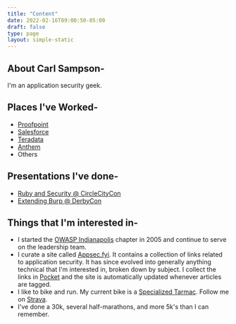 ```yaml
---
title: "Content"
date: 2022-02-16T09:00:50-05:00
draft: false
type: page
layout: simple-static
---
```


## About Carl Sampson- 
I'm an application security geek.

## Places I've Worked- 
- [Proofpoint](https://proofpoint.com)
- [Salesforce](https://www.salesforce.com)
- [Teradata](https://www.teradata.com")
- [Anthem](https://www.antheminc.com/)
- Others

## Presentations I've done-
- [Ruby and Security @ CircleCityCon](https://www.slideshare.net/sampsonc/ruby-and-security-44931371)
- [Extending Burp @ DerbyCon](https://www.slideshare.net/sampsonc/extending-burp)

## Things that I'm interested in-
- I started the [OWASP Indianapolis](https://owasp.org/www-chapter-indianapolis/) chapter in 2005 and continue to serve on the leadership team.
- I curate a site called [Appsec.fyi](https://appsec.fyi/).  It contains a collection of links related to application security.   It has since evolved into generally anything technical that I'm interested in, broken down by subject.  I collect the links in [Pocket](https://getpocket.com/@a5bA8g26d79a6T5d4ap7b01p40Tbdf3f98bw6bkb22Yx55A81di6dy80ZxoBq4c1?src=navbar) and the site is automatically updated whenever articles are tagged.
- I like to bike and run.  My current bike is a [Specialized Tarmac](https://www.specialized.com/us/en/shop/bikes/road-bikes/performance-road-bikes/tarmac/c/tarmac).  Follow me on [Strava](https://www.strava.com/athletes/6889376").
- I've done a 30k, several half-marathons, and more 5k's than I can remember.


